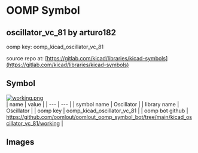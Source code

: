 # OOMP Symbol  
## oscillator_vc_81  by arturo182  
  
oomp key: oomp_kicad_oscillator_vc_81  
  
source repo at: [https://gitlab.com/kicad/libraries/kicad-symbols](https://gitlab.com/kicad/libraries/kicad-symbols)  
## Symbol  
  
[![working.png](working_600.png)](working.png)  
| name | value | 
| --- | --- | 
| symbol name | Oscillator | 
| library name | Oscillator | 
| oomp key | oomp_kicad_oscillator_vc_81 | 
| oomp bot github | https://github.com/oomlout/oomlout_oomp_symbol_bot/tree/main/kicad_oscillator_vc_81/working | 
## Images  
